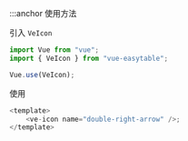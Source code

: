 :::anchor 使用方法

引入 `VeIcon`

```javascript
import Vue from "vue";
import { VeIcon } from "vue-easytable";

Vue.use(VeIcon);
```

使用

```javascript
<template>
    <ve-icon name="double-right-arrow" />;
</template>
```
